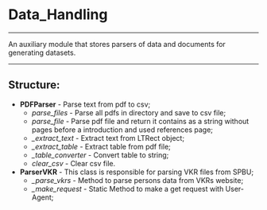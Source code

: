 # Data_Handling

---
An auxiliary module that stores parsers of data and documents for generating datasets.

---
## Structure:

- **PDFParser** - Parse text from pdf to csv;
  - *parse_files* - Parse all pdfs in directory and save to csv file;
  - *parse_file* - Parse pdf file and return it contains as a string without pages before a introduction and used 
  references page;
  - *_extract_text* - Extract text from LTRect object;
  - *_extract_table* - Extract table from pdf file;
  - *_table_converter* - Convert table to string;
  - *clear_csv* - Clear csv file.
- **ParserVKR** - This class is responsible for parsing VKR files from SPBU;
  - *_parse_vkrs* - Method to parse persons data from VKRs website;
  - *_make_request* - Static Method to make a get request with User-Agent;